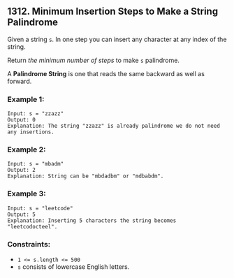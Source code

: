 ## 1312. Minimum Insertion Steps to Make a String Palindrome

Given a string ```s```. In one step you can insert any character at any index of the string.

Return *the minimum number of steps* to make ```s``` palindrome.

A **Palindrome String** is one that reads the same backward as well as forward.

### Example 1:
```
Input: s = "zzazz"
Output: 0
Explanation: The string "zzazz" is already palindrome we do not need any insertions.
```
### Example 2:
```
Input: s = "mbadm"
Output: 2
Explanation: String can be "mbdadbm" or "mdbabdm".
```
### Example 3:
```
Input: s = "leetcode"
Output: 5
Explanation: Inserting 5 characters the string becomes "leetcodocteel".
```

### Constraints:

* ```1 <= s.length <= 500```
* ```s``` consists of lowercase English letters.